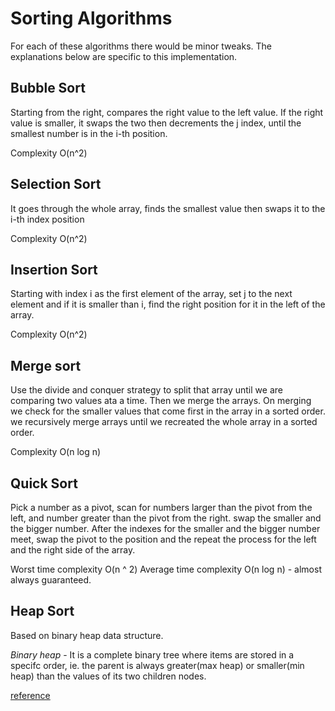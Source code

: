 # Sorting Algorithms
For each of these algorithms there would be minor tweaks. The explanations below are specific to this implementation.

## Bubble Sort
Starting from the right, compares the right value to the left value. If the right value is smaller, it swaps the two then decrements the j index, until the smallest number is in the i-th position. 

Complexity O(n^2)

## Selection Sort
It goes through the whole array, finds the smallest value then swaps it to the i-th index position

Complexity O(n^2)

## Insertion Sort
Starting with index i as the first element of the array, set j to the next element and if it is smaller than i, find the right position for it in the left of the array. 

Complexity O(n^2)

## Merge sort
Use the divide and conquer strategy to split that array until we are comparing two values ata a time. Then we merge the arrays. On merging we check for the smaller values that come first in the array in a sorted order. we recursively merge arrays until we recreated the whole array in a sorted order. 

Complexity O(n log n)

## Quick Sort
Pick a number as a pivot, scan for numbers larger than  the pivot from the left, and number greater than the pivot from the right. swap the smaller and the bigger number. After the indexes for the smaller and the bigger number meet, swap the pivot to the position and the repeat the process for the left and the right side of the array. 

Worst time complexity O(n ^ 2)
Average time complexity O(n log n) - almost always guaranteed. 

## Heap Sort
Based on binary heap data structure. 

*Binary heap* - It is a complete binary tree where items are stored in a specifc order, ie. the parent is always greater(max heap) or smaller(min heap) than the values of its two children nodes.

[reference](https://www.geeksforgeeks.org/heap-sort/)
